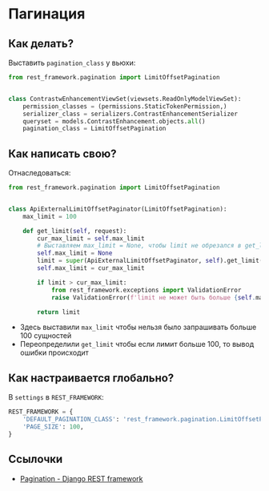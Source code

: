 # Пагинация

## Как делать?

Выставить `pagination_class` у вьюхи:

```python
from rest_framework.pagination import LimitOffsetPagination


class ContrastwEnhancementViewSet(viewsets.ReadOnlyModelViewSet):
    permission_classes = (permissions.StaticTokenPermission,)
    serializer_class = serializers.ContrastEnhancementSerializer
    queryset = models.ContrastEnhancement.objects.all()
    pagination_class = LimitOffsetPagination
```

## Как написать свою?

Отнаследоваться:

```python
from rest_framework.pagination import LimitOffsetPagination


class ApiExternalLimitOffsetPaginator(LimitOffsetPagination):
    max_limit = 100

    def get_limit(self, request):
        cur_max_limit = self.max_limit
        # Выставляем max_limit = None, чтобы limit не обрезался в get_limit
        self.max_limit = None
        limit = super(ApiExternalLimitOffsetPaginator, self).get_limit(request)
        self.max_limit = cur_max_limit

        if limit > cur_max_limit:
            from rest_framework.exceptions import ValidationError
            raise ValidationError(f'limit не может быть больше {self.max_limit}')

        return limit

```

- Здесь выставили `max_limit` чтобы нельзя было запрашивать больше 100 сущностей
- Переопределили `get_limit` чтобы если лимит больше 100, то вывод ошибки происходит

## Как настраивается глобально?

В `settings` в `REST_FRAMEWORK`:

```python
REST_FRAMEWORK = {
    'DEFAULT_PAGINATION_CLASS': 'rest_framework.pagination.LimitOffsetPagination',
    'PAGE_SIZE': 100,
}
```

## Ссылочки

- [Pagination - Django REST framework](https://www.django-rest-framework.org/api-guide/pagination/)
